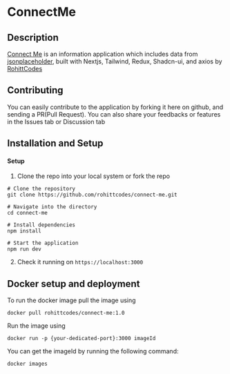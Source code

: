 # ConnectMe

## Description

[Connect Me](https://connect-me-seven.vercel.app/) is an information application which includes data from [jsonplaceholder](https://jsonplaceholder.typicode.com), built with Nextjs, Tailwind, Redux, Shadcn-ui, and axios by [RohittCodes](https://github.com/rohittcodes)

## Contributing

You can easily contribute to the application by forking it here on github, and sending a PR(Pull Request). You can also share your feedbacks or features in the Issues tab or Discussion tab

## Installation and Setup

#### Setup
1. Clone the repo into your local system or fork the repo

```
# Clone the repository
git clone https://github.com/rohittcodes/connect-me.git

# Navigate into the directory
cd connect-me

# Install dependencies
npm install

# Start the application
npm run dev
```

2. Check it running on `https://localhost:3000`

## Docker setup and deployment

To run the docker image pull the image using

```
docker pull rohittcodes/connect-me:1.0
```

Run the image using

```
docker run -p {your-dedicated-port}:3000 imageId
```

You can get the imageId by running the following command:

```
docker images
```